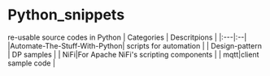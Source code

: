 # Python_snippets
re-usable source codes in Python
|   Categories | Descritpions |
|:---|:--|
|Automate-The-Stuff-With-Python| scripts for automation |
| Design-pattern | DP samples |
| NiFi|For Apache NiFi's scripting components |
| mqtt|client sample code |